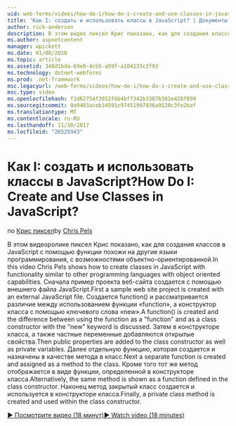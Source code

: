 ```yaml
---
uid: web-forms/videos/how-do-i/how-do-i-create-and-use-classes-in-javascript
title: 'Как I: создать и использовать классы в JavaScript? | Документы Майкрософт'
author: rick-anderson
description: В этом видео пиксел Крис показано, как для создания классов в JavaScript с помощью функции похожи на другие языки программирования с capabilitie объектно-ориентированной...
ms.author: aspnetcontent
manager: wpickett
ms.date: 01/08/2010
ms.topic: article
ms.assetid: 348d1bda-69e0-4cb5-a59f-a104133c2f93
ms.technology: dotnet-webforms
ms.prod: .net-framework
msc.legacyurl: /web-forms/videos/how-do-i/how-do-i-create-and-use-classes-in-javascript
msc.type: video
ms.openlocfilehash: f3d62754f3052f6b4bff342b3387b301e428f899
ms.sourcegitcommit: 9a9483aceb34591c97451997036a9120c3fe2baf
ms.translationtype: MT
ms.contentlocale: ru-RU
ms.lasthandoff: 11/10/2017
ms.locfileid: "26525943"
---
```

<a name="how-do-i-create-and-use-classes-in-javascript"></a><span data-ttu-id="6b9b2-104">Как I: создать и использовать классы в JavaScript?</span><span class="sxs-lookup"><span data-stu-id="6b9b2-104">How Do I: Create and Use Classes in JavaScript?</span></span>
====================
<span data-ttu-id="6b9b2-105">по [Крис пиксел](https://twitter.com/chrispels)</span><span class="sxs-lookup"><span data-stu-id="6b9b2-105">by [Chris Pels](https://twitter.com/chrispels)</span></span>

<span data-ttu-id="6b9b2-106">В этом видеоролике пиксел Крис показано, как для создания классов в JavaScript с помощью функции похожи на другие языки программирования, с возможностями объектно-ориентированной.</span><span class="sxs-lookup"><span data-stu-id="6b9b2-106">In this video Chris Pels shows how to create classes in JavaScript with functionality similar to other programming languages with object oriented capabilities.</span></span> <span data-ttu-id="6b9b2-107">Сначала пример проекта веб-сайта создается с помощью внешнего файла JavaScript.</span><span class="sxs-lookup"><span data-stu-id="6b9b2-107">First a sample web site project is created with an external JavaScript file.</span></span> <span data-ttu-id="6b9b2-108">Создается function() и рассматривается различие между использованием функции «function», а конструктор класса с помощью ключевого слова «new».</span><span class="sxs-lookup"><span data-stu-id="6b9b2-108">A function() is created and the difference between using the function as a "function" and as a class constructor with the "new" keyword is discussed.</span></span> <span data-ttu-id="6b9b2-109">Затем в конструкторе класса, а также частные переменные добавляются открытые свойства.</span><span class="sxs-lookup"><span data-stu-id="6b9b2-109">Then public properties are added to the class constructor as well as private variables.</span></span> <span data-ttu-id="6b9b2-110">Далее отдельную функцию, которая создается и назначены в качестве метода в класс.</span><span class="sxs-lookup"><span data-stu-id="6b9b2-110">Next a separate function is created and assigned as a method to the class.</span></span> <span data-ttu-id="6b9b2-111">Кроме того тот же метод отображается в виде функции, определенной в конструкторе класса.</span><span class="sxs-lookup"><span data-stu-id="6b9b2-111">Alternatively, the same method is shown as a function defined in the class constructor.</span></span> <span data-ttu-id="6b9b2-112">Наконец метод закрытый класс создается и используется в конструкторе класса.</span><span class="sxs-lookup"><span data-stu-id="6b9b2-112">Finally, a private class method is created and used within the class constructor.</span></span>

[<span data-ttu-id="6b9b2-113">&#9654; Посмотрите видео (18 минут)</span><span class="sxs-lookup"><span data-stu-id="6b9b2-113">&#9654; Watch video (18 minutes)</span></span>](https://channel9.msdn.com/Blogs/ASP-NET-Site-Videos/how-do-i-create-and-use-classes-in-javascript)
